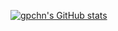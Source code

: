 [![gpchn's GitHub stats](https://github-readme-stats.vercel.app/api?username=gpchn)](https://github.com/anuraghazra/github-readme-stats)
